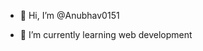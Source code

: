 - 👋 Hi, I’m @Anubhav0151

- 🌱 I’m currently learning web development


<!---
Anubhav0151/Anubhav0151 is a ✨ special ✨ repository because its `README.md` (this file) appears on your GitHub profile.
You can click the Preview link to take a look at your changes.
--->
